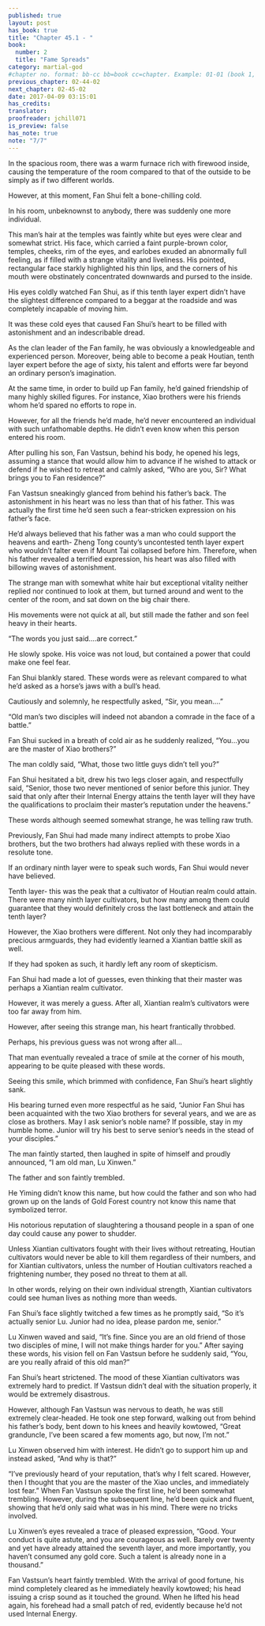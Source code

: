 ```yaml
---
published: true
layout: post
has_book: true
title: "Chapter 45.1 - "
book:
  number: 2
  title: "Fame Spreads"
category: martial-god
#chapter no. format: bb-cc bb=book cc=chapter. Example: 01-01 (book 1, chapter 1)
previous_chapter: 02-44-02
next_chapter: 02-45-02
date: 2017-04-09 03:15:01 
has_credits:
translator:
proofreader: jchill071
is_preview: false
has_note: true
note: "7/7"
---
```

In the spacious room, there was a warm furnace rich with firewood inside, causing the temperature of the room compared to that of the outside to be simply as if two different worlds.

However, at this moment, Fan Shui felt a bone-chilling cold.

In his room, unbeknownst to anybody, there was suddenly one more individual.
<!--more-->

This man’s hair at the temples was faintly white but eyes were clear and somewhat strict. His face, which carried a faint purple-brown color, temples, cheeks, rim of the eyes, and earlobes exuded an abnormally full feeling, as if filled with a strange vitality and liveliness. His pointed, rectangular face starkly highlighted his thin lips, and the corners of his mouth were obstinately concentrated downwards and pursed to the inside.

His eyes coldly watched Fan Shui, as if this tenth layer expert didn’t have the slightest difference compared to a beggar at the roadside and was completely incapable of moving him.

It was these cold eyes that caused Fan Shui’s heart to be filled with astonishment and an indescribable dread.

As the clan leader of the Fan family, he was obviously a knowledgeable and experienced person. Moreover, being able to become a peak Houtian, tenth layer expert before the age of sixty, his talent and efforts were far beyond an ordinary person’s imagination.

At the same time, in order to build up Fan family, he’d gained friendship of many highly skilled figures. For instance, Xiao brothers were his friends whom he’d spared no efforts to rope in.

However, for all the friends he’d made, he’d never encountered an individual with such unfathomable depths. He didn’t even know when this person entered his room.

After pulling his son, Fan Vastsun, behind his body, he opened his legs, assuming a stance that would allow him to advance if he wished to attack or defend if he wished to retreat and calmly asked, “Who are you, Sir? What brings you to Fan residence?”

Fan Vastsun sneakingly glanced from behind his father’s back. The astonishment in his heart was no less than that of his father. This was actually the first time he’d seen such a fear-stricken expression on his father’s face.

He’d always believed that his father was a man who  could support the heavens and earth- Zheng Tong county’s uncontested tenth layer expert who wouldn’t falter even if Mount Tai collapsed before him. Therefore, when his father revealed a terrified expression, his heart was also filled with billowing waves of astonishment.

The strange man with somewhat white hair but exceptional vitality neither replied nor continued to look at them, but turned around and went to the center of the room, and sat down on the big chair there.

His movements were not quick at all, but still made the father and son feel heavy in their hearts.

“The words you just said….are correct.”

He slowly spoke. His voice was not loud, but contained a power that could make one feel fear.

Fan Shui blankly stared. These words were as relevant compared to what he’d asked as a horse’s jaws with a bull’s head.

Cautiously and solemnly, he respectfully asked, “Sir, you mean….”

“Old man’s two disciples will indeed not abandon a comrade in the face of a battle.”

Fan Shui sucked in a breath of cold air as he suddenly realized, “You...you are the master of Xiao brothers?”

The man coldly said, “What, those two little guys didn’t tell you?”

Fan Shui hesitated a bit, drew his two legs closer again, and respectfully said, “Senior, those two never mentioned of senior before this junior. They said that only after their Internal Energy attains the tenth layer will they have the qualifications to proclaim their master’s reputation under the heavens.”

These words although seemed somewhat strange, he was telling raw truth.

Previously, Fan Shui had made many indirect attempts to probe Xiao brothers, but the two brothers had always replied with these words in a resolute tone.

If an ordinary ninth layer were to speak such words, Fan Shui would never have believed.

Tenth layer- this was the peak that a cultivator of Houtian realm could attain. There were many ninth layer cultivators, but how many among them could guarantee that they would definitely cross the last bottleneck and attain the tenth layer?

However, the Xiao brothers were different. Not only they had incomparably precious armguards, they had evidently learned a Xiantian battle skill as well.

If they had spoken as such, it hardly left any room of skepticism.

Fan Shui had made a lot of guesses, even thinking that their master was perhaps a Xiantian realm cultivator.

However, it was merely a guess. After all, Xiantian realm’s cultivators were too far away from him.

However, after seeing this strange man, his heart frantically throbbed.

Perhaps, his previous guess was not wrong after all…

That man eventually revealed a trace of smile at the corner of his mouth, appearing to be quite pleased with these words.

Seeing this smile, which brimmed with confidence, Fan Shui’s heart slightly sank.

His bearing turned even more respectful as he said, “Junior Fan Shui has been acquainted with the two Xiao brothers for several years, and we are as close as brothers. May I ask senior’s noble name? If possible, stay in my humble home. Junior will try his best to serve senior’s needs in the stead of your disciples.”

The man faintly started, then laughed in spite of himself and proudly announced, “I am old man, Lu Xinwen.”

The father and son faintly trembled.

He Yiming didn’t know this name, but how could the father and son who had grown up on the lands of Gold Forest country not know this name that symbolized terror.

His notorious reputation of slaughtering a thousand people in a span of one day could cause any power to shudder.

Unless Xiantian cultivators fought with their lives without retreating, Houtian cultivators would never be able to kill them regardless of their numbers, and for  Xiantian cultivators, unless the number of Houtian cultivators reached a frightening number, they posed no threat to them at all.

In other words, relying on their own individual strength, Xiantian cultivators could see human lives as nothing more than weeds.

Fan Shui’s face slightly twitched a few times as he promptly said, “So it’s actually senior Lu. Junior had no idea, please pardon me, senior.”

Lu Xinwen waved and said, “It’s fine. Since you are an old friend of those two disciples of mine, I will not make things harder for you.” After saying these words, his vision fell on Fan Vastsun before he suddenly said, “You, are you really afraid of this old man?”

Fan Shui’s heart strictened. The mood of these Xiantian cultivators was extremely hard to predict. If Vastsun didn’t deal with the situation properly, it would be extremely disastrous.

However, although Fan Vastsun was nervous to death, he was still extremely clear-headed. He took one step forward, walking out from behind his father’s body, bent down to his knees and heavily kowtowed, “Great granduncle, I’ve been scared a few moments ago, but now, I’m not.”

Lu Xinwen observed him with interest. He didn’t go to support him up and instead asked, “And why is that?”

“I’ve previously heard of your reputation, that’s why I felt scared. However, then I thought that you are the master of the Xiao uncles, and immediately lost fear.”  When Fan Vastsun spoke the first line, he’d been somewhat trembling. However, during the subsequent line, he’d been quick and fluent, showing that he’d only said what was in his mind. There were no tricks involved.

Lu Xinwen’s eyes revealed a trace of pleased expression, “Good. Your conduct is quite astute, and you are courageous as well. Barely over twenty and yet have already attained the seventh layer, and more importantly, you haven’t consumed any gold core. Such a talent is already none in a thousand.”

Fan Vastsun’s heart faintly trembled. With the arrival of good fortune, his mind completely cleared as he immediately heavily kowtowed; his head issuing a crisp sound as it touched the ground. When he lifted his head again, his forehead had a small patch of red, evidently because he’d not used Internal Energy.
